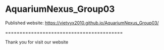 # AquariumNexus_Group03

Published website: https://vietvyx2010.github.io/AquariumNexus_Group03/

=========================================

Thank you for visit our website
